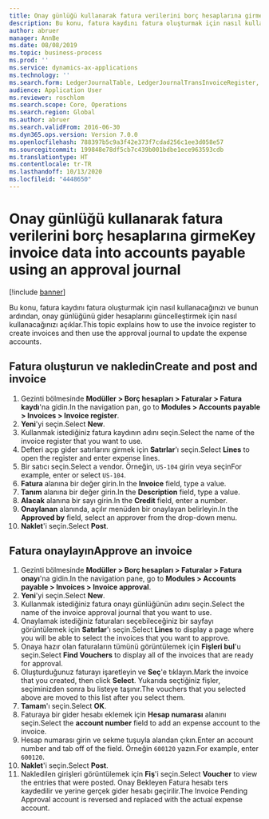 ```yaml
---
title: Onay günlüğü kullanarak fatura verilerini borç hesaplarına girme
description: Bu konu, fatura kaydını fatura oluşturmak için nasıl kullanacağınızı ve bunun ardından, onay günlüğünü gider hesaplarını güncelleştirmek için nasıl kullanacağınızı açıklar.
author: abruer
manager: AnnBe
ms.date: 08/08/2019
ms.topic: business-process
ms.prod: ''
ms.service: dynamics-ax-applications
ms.technology: ''
ms.search.form: LedgerJournalTable, LedgerJournalTransInvoiceRegister, HcmWorkerLookUp, LedgerJournalTransApprove, LedgerJournalTransApproveFetchVouchers, LedgerTransVoucher
audience: Application User
ms.reviewer: roschlom
ms.search.scope: Core, Operations
ms.search.region: Global
ms.author: abruer
ms.search.validFrom: 2016-06-30
ms.dyn365.ops.version: Version 7.0.0
ms.openlocfilehash: 788397b5c9a3f42e373f7cdad256c1ee3d058e57
ms.sourcegitcommit: 199848e78df5cb7c439b001bdbe1ece963593cdb
ms.translationtype: HT
ms.contentlocale: tr-TR
ms.lasthandoff: 10/13/2020
ms.locfileid: "4448650"
---
```

# <a name="key-invoice-data-into-accounts-payable-using-an-approval-journal"></a><span data-ttu-id="b23fb-103">Onay günlüğü kullanarak fatura verilerini borç hesaplarına girme</span><span class="sxs-lookup"><span data-stu-id="b23fb-103">Key invoice data into accounts payable using an approval journal</span></span>

[!include [banner](../../includes/banner.md)]

<span data-ttu-id="b23fb-104">Bu konu, fatura kaydını fatura oluşturmak için nasıl kullanacağınızı ve bunun ardından, onay günlüğünü gider hesaplarını güncelleştirmek için nasıl kullanacağınızı açıklar.</span><span class="sxs-lookup"><span data-stu-id="b23fb-104">This topic explains how to use the invoice register to create invoices and then use the approval journal to update the expense accounts.</span></span>

## <a name="create-and-post-and-invoice"></a><span data-ttu-id="b23fb-105">Fatura oluşturun ve nakledin</span><span class="sxs-lookup"><span data-stu-id="b23fb-105">Create and post and invoice</span></span>
1. <span data-ttu-id="b23fb-106">Gezinti bölmesinde **Modüller > Borç hesapları > Faturalar > Fatura kaydı**'na gidin.</span><span class="sxs-lookup"><span data-stu-id="b23fb-106">In the navigation pan, go to **Modules > Accounts payable > Invoices > Invoice register**.</span></span>
2. <span data-ttu-id="b23fb-107">**Yeni**'yi seçin.</span><span class="sxs-lookup"><span data-stu-id="b23fb-107">Select **New**.</span></span>
3. <span data-ttu-id="b23fb-108">Kullanmak istediğiniz fatura kaydının adını seçin.</span><span class="sxs-lookup"><span data-stu-id="b23fb-108">Select the name of the invoice register that you want to use.</span></span>
4. <span data-ttu-id="b23fb-109">Defteri açıp gider satırlarını girmek için **Satırlar**'ı seçin.</span><span class="sxs-lookup"><span data-stu-id="b23fb-109">Select **Lines** to open the register and enter expense lines.</span></span>
5. <span data-ttu-id="b23fb-110">Bir satıcı seçin.</span><span class="sxs-lookup"><span data-stu-id="b23fb-110">Select a vendor.</span></span> <span data-ttu-id="b23fb-111">Örneğin, `US-104` girin veya seçin</span><span class="sxs-lookup"><span data-stu-id="b23fb-111">For example, enter or select `US-104`.</span></span>
6. <span data-ttu-id="b23fb-112">**Fatura** alanına bir değer girin.</span><span class="sxs-lookup"><span data-stu-id="b23fb-112">In the **Invoice** field, type a value.</span></span>
7. <span data-ttu-id="b23fb-113">**Tanım** alanına bir değer girin.</span><span class="sxs-lookup"><span data-stu-id="b23fb-113">In the **Description** field, type a value.</span></span>
8. <span data-ttu-id="b23fb-114">**Alacak** alanına bir sayı girin.</span><span class="sxs-lookup"><span data-stu-id="b23fb-114">In the **Credit** field, enter a number.</span></span>
9. <span data-ttu-id="b23fb-115">**Onaylanan** alanında, açılır menüden bir onaylayan belirleyin.</span><span class="sxs-lookup"><span data-stu-id="b23fb-115">In the **Approved by** field, select an approver from the drop-down menu.</span></span>
10. <span data-ttu-id="b23fb-116">**Naklet**'i seçin.</span><span class="sxs-lookup"><span data-stu-id="b23fb-116">Select **Post**.</span></span>

## <a name="approve-an-invoice"></a><span data-ttu-id="b23fb-117">Fatura onaylayın</span><span class="sxs-lookup"><span data-stu-id="b23fb-117">Approve an invoice</span></span>
1. <span data-ttu-id="b23fb-118">Gezinti bölmesinde **Modüller > Borç hesapları > Faturalar > Fatura onayı**'na gidin.</span><span class="sxs-lookup"><span data-stu-id="b23fb-118">In the navigation pane, go to **Modules > Accounts payable > Invoices > Invoice approval**.</span></span>
2. <span data-ttu-id="b23fb-119">**Yeni**'yi seçin.</span><span class="sxs-lookup"><span data-stu-id="b23fb-119">Select **New**.</span></span>
3. <span data-ttu-id="b23fb-120">Kullanmak istediğiniz fatura onayı günlüğünün adını seçin.</span><span class="sxs-lookup"><span data-stu-id="b23fb-120">Select the name of the invoice approval journal that you want to use.</span></span>
4. <span data-ttu-id="b23fb-121">Onaylamak istediğiniz faturaları seçebileceğiniz bir sayfayı görüntülemek için **Satırlar**'ı seçin.</span><span class="sxs-lookup"><span data-stu-id="b23fb-121">Select **Lines** to display a page where you will be able to select the invoices that you want to approve.</span></span>
5. <span data-ttu-id="b23fb-122">Onaya hazır olan faturaların tümünü görüntülemek için **Fişleri bul**'u seçin.</span><span class="sxs-lookup"><span data-stu-id="b23fb-122">Select **Find Vouchers** to display all of the invoices that are ready for approval.</span></span>
6. <span data-ttu-id="b23fb-123">Oluşturduğunuz faturayı işaretleyin ve **Seç**'e tıklayın.</span><span class="sxs-lookup"><span data-stu-id="b23fb-123">Mark the invoice that you created, then click **Select**.</span></span> <span data-ttu-id="b23fb-124">Yukarıda seçtiğiniz fişler, seçiminizden sonra bu listeye taşınır.</span><span class="sxs-lookup"><span data-stu-id="b23fb-124">The vouchers that you selected above are moved to this list after you select them.</span></span>  
7. <span data-ttu-id="b23fb-125">**Tamam**'ı seçin.</span><span class="sxs-lookup"><span data-stu-id="b23fb-125">Select **OK**.</span></span>
8. <span data-ttu-id="b23fb-126">Faturaya bir gider hesabı eklemek için **Hesap numarası** alanını seçin.</span><span class="sxs-lookup"><span data-stu-id="b23fb-126">Select the **account number** field to add an expense account to the invoice.</span></span>
9. <span data-ttu-id="b23fb-127">Hesap numarası girin ve sekme tuşuyla alandan çıkın.</span><span class="sxs-lookup"><span data-stu-id="b23fb-127">Enter an account number and tab off of the field.</span></span> <span data-ttu-id="b23fb-128">Örneğin `600120` yazın.</span><span class="sxs-lookup"><span data-stu-id="b23fb-128">For example, enter `600120`.</span></span>
10. <span data-ttu-id="b23fb-129">**Naklet**'i seçin.</span><span class="sxs-lookup"><span data-stu-id="b23fb-129">Select **Post**.</span></span>
11. <span data-ttu-id="b23fb-130">Nakledilen girişleri görüntülemek için **Fiş**'i seçin.</span><span class="sxs-lookup"><span data-stu-id="b23fb-130">Select **Voucher** to view the entries that were posted.</span></span> <span data-ttu-id="b23fb-131">Onay Bekleyen Fatura hesabı ters kaydedilir ve yerine gerçek gider hesabı geçirilir.</span><span class="sxs-lookup"><span data-stu-id="b23fb-131">The Invoice Pending Approval account is reversed and replaced with the actual expense account.</span></span>  

